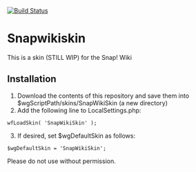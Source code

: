 [![Build Status](https://travis-ci.com/snapwiki/SnapWikiSkin.svg?branch=master)](https://travis-ci.com/snapwiki/SnapWikiSkin)
# Snapwikiskin
This is a skin (STILL WIP) for the Snap! Wiki

## Installation
1. Download the contents of this repository and save them into $wgScriptPath/skins/SnapWikiSkin (a new directory)
2. Add the following line to LocalSettings.php:
```
wfLoadSkin( 'SnapWikiSkin' );
```
3. If desired, set $wgDefaultSkin as follows:
```
$wgDefaultSkin = 'SnapWikiSkin';
```
Please do not use without permission.
